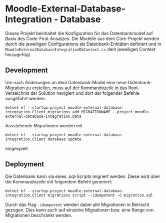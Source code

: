 # Moodle-External-Database-Integration - Database

Dieses Projekt beinhaltet die Konfiguration für das Datenbankmodel auf Basis des Code-First-Ansatzes. Die Modelle aus dem Core-Projekt werden durch die jeweiligen Configurations als Datenbank-Entitäten definiert und in `MoodleExternalDatabaseIntegrationDbContext.cs` dem jeweiligen Context hinzugefügt.

## Development

Um nach Änderungen an dem Datenbank-Model eine neue Datenbank-Migration zu erstellen, muss auf der Kommandozeile in das Root-Verzeichnis der Solution navigiert und dort der folgender Befehle ausgeführt werden:

```
dotnet ef --startup-project moodle-external-database-integration.Client migrations add MIGRATIONNAME --project moodle-external-database-integration.Data
```

Ausstehende Migrationen werden mit

```
dotnet ef --startup-project moodle-external-database-integration.Client database update
```

eingespielt.

## Deployment

Die Datenbank kann via eines .sql-Scripts migriert werden. Diese wird über die Kommandozeile mit folgendem Befehl generiert:

```
dotnet ef --startup-project moodle-external-database-integration.Client migrations script --idempotent -o migration.sql
```

Durch das Flag `-idempotent` werden dabei alle Migrationen in Betracht gezogen. Dies kann auch auf einzelne Migrationen bzw. eine Range von Migrationen beschränkt werden.
